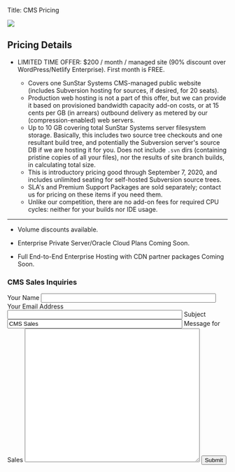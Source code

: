 Title: CMS Pricing

<div class="float-lg-right">
	<img src="/images/sunstarstaronly.png"></img>
</div>

## Pricing Details

- LIMITED TIME OFFER: <span class="text-success">$200 / month / managed site</span> (90% discount over WordPress/Netlify Enterprise).  First month is <span class="text-success">FREE</span>.

	- Covers one <span class="text-white">SunStar Systems CMS</span>-managed public website (includes Subversion hosting for sources, if desired, for 20 seats).
	- Production web hosting is not a part of this offer, but we can provide it based on provisioned bandwidth capacity add-on costs, or at  <span class="text-success">15 cents per GB</span> (in arrears) outbound delivery as metered by our (compression-enabled) web servers.
	- Up to 10 GB covering total SunStar Systems server filesystem storage.  Basically, this includes two source tree checkouts and one resultant build tree, and potentially the Subversion server's source DB if we are hosting it for you.  Does not include `.svn` dirs (containing pristine copies of all your files), nor the results of site branch builds, in calculating total size.
	- This is introductory pricing good through September 7, 2020, and includes <span class="text-success">unlimited seating for self-hosted Subversion source trees</span>.
	- SLA's and Premium Support Packages are sold separately; contact us for pricing on these items if you need them.
	- Unlike our competition, <span class="text-success">there are no add-on fees for required CPU cycles: neither for your builds nor IDE usage</span>.
------------

- Volume discounts available.

- Enterprise Private Server/Oracle Cloud Plans Coming Soon.

- Full End-to-End Enterprise Hosting with CDN partner packages Coming Soon.

<div class="float-lg-right">
	<h3>CMS Sales Inquiries</h3>
	<form method="POST" action="/cgi-bin/inquiry.pl" class="form">
    	<label for="name">Your Name</label>
		<input name="name" class="form-control" style="width:400px" required />
        <label for="email">Your Email Address</label>
		<input type="email" name="email" class="form-control" style="width:400px" required />
		<label for="subject">Subject</label>
		<input name="subject" class="form-control" value="CMS Sales"  style="width:400px" pattern="CMS Sales.*" required />
		<label for="content">Message for Sales</label>
		<textarea name="content" class="form-control" style="width:400px;" rows=20></textarea>
		<button name="submit" class="btn btn-outline-success" value=1 >Submit</button>
	</form>
</div>


